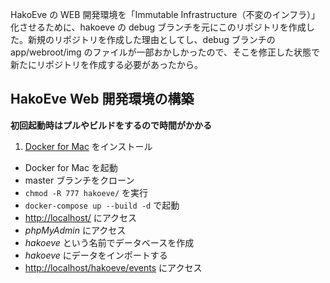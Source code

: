 HakoEve の WEB 開発環境を「Immutable Infrastructure（不変のインフラ）」化させるために、hakoeve の debug ブランチを元にこのリポジトリを作成した。新規のリポジトリを作成した理由としてし、debug ブランチの app/webroot/img のファイルが一部おかしかったので、そこを修正した状態で新たにリポジトリを作成する必要があったから。

HakoEve Web 開発環境の構築
--------------------------

**初回起動時はプルやビルドをするので時間がかかる**

1. [Docker for Mac](https://docs.docker.com/docker-for-mac/) をインストール
- Docker for Mac を起動
- master ブランチをクローン
- `chmod -R 777 hakoeve/` を実行
- `docker-compose up --build -d` で起動
- [http://localhost/](http://localhost/) にアクセス
- _phpMyAdmin_ にアクセス
- _hakoeve_ という名前でデータベースを作成
- _hakoeve_ にデータをインポートする
- [http://localhost/hakoeve/events](http://localhost/hakoeve/events) にアクセス
